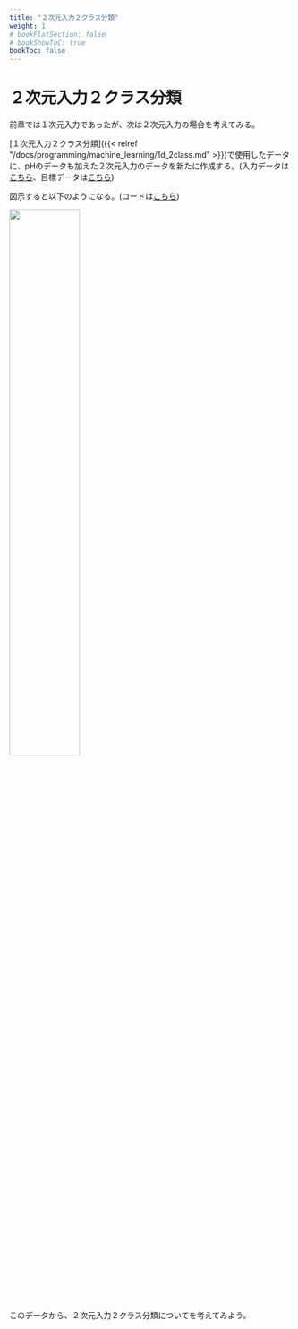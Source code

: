 ```yaml
---
title: "２次元入力２クラス分類"
weight: 1
# bookFlatSection: false
# bookShowToC: true
bookToc: false
---
```



# ２次元入力２クラス分類

前章では１次元入力であったが、次は２次元入力の場合を考えてみる。

[１次元入力２クラス分類]({{< relref "/docs/programming/machine_learning/1d_2class.md" >}})で使用したデータに、pHのデータも加えた２次元入力のデータを新たに作成する。(入力データは[こちら](https://github.com/WAT36/python/blob/master/machine_learning/classification/x_2d2class.npy)、目標データは[こちら](https://github.com/WAT36/python/blob/master/machine_learning/classification/t_2d2class.npy))

図示すると以下のようになる。(コードは[こちら](https://github.com/WAT36/python/blob/master/machine_learning/classification/2d_2class_plt.py))

<img src="/img/datascience/Figure_32.png" width=50%>

このデータから、２次元入力２クラス分類についてを考えてみよう。
